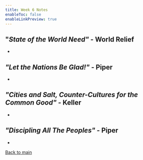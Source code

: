 ```yaml
---
title: Week 6 Notes
enableToc: false
enableLinkPreview: true
---
```


## "_State of the World Need" -_ World Relief 

- 

## _"Let the Nations Be Glad!" -_ Piper 

- 

## _"Cities and Salt, Counter-Cultures for the Common Good" -_ Keller

- 

## _"Discipling All The Peoples" -_ Piper

- 

[Back to main](notes/Spring%202023/World%20Christian.md)